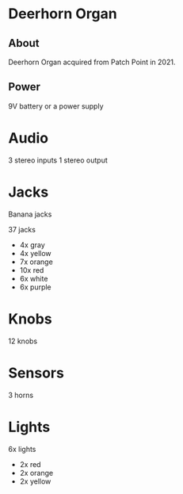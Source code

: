 # Deerhorn Organ

## About

Deerhorn Organ acquired from Patch Point in 2021.

## Power

9V battery
or a power supply

# Audio

3 stereo inputs
1 stereo output

# Jacks

Banana jacks

37 jacks

* 4x gray
* 4x yellow
* 7x orange
* 10x red
* 6x white
* 6x purple

# Knobs

12 knobs

# Sensors

3 horns

# Lights

6x lights

* 2x red
* 2x orange
* 2x yellow
